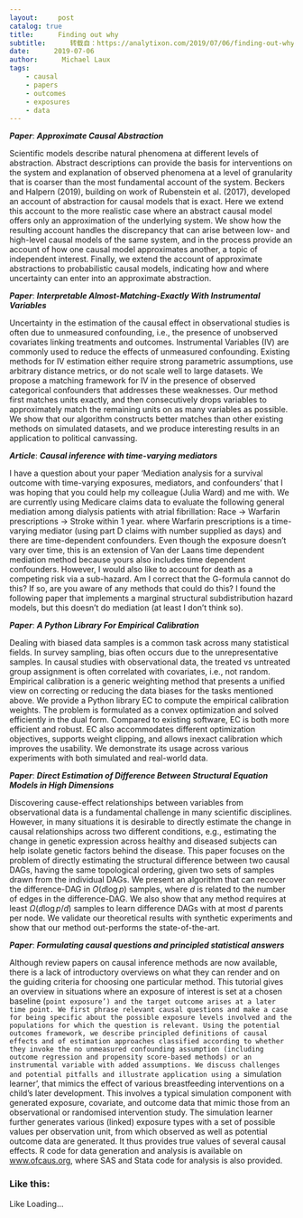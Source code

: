 ```yaml
---
layout:     post
catalog: true
title:      Finding out why
subtitle:      转载自：https://analytixon.com/2019/07/06/finding-out-why-7/
date:      2019-07-06
author:      Michael Laux
tags:
    - causal
    - papers
    - outcomes
    - exposures
    - data
---
```


***Paper***: ***Approximate Causal Abstraction***

Scientific models describe natural phenomena at different levels of abstraction. Abstract descriptions can provide the basis for interventions on the system and explanation of observed phenomena at a level of granularity that is coarser than the most fundamental account of the system. Beckers and Halpern (2019), building on work of Rubenstein et al. (2017), developed an account of abstraction for causal models that is exact. Here we extend this account to the more realistic case where an abstract causal model offers only an approximation of the underlying system. We show how the resulting account handles the discrepancy that can arise between low- and high-level causal models of the same system, and in the process provide an account of how one causal model approximates another, a topic of independent interest. Finally, we extend the account of approximate abstractions to probabilistic causal models, indicating how and where uncertainty can enter into an approximate abstraction.

***Paper***: ***Interpretable Almost-Matching-Exactly With Instrumental Variables***

Uncertainty in the estimation of the causal effect in observational studies is often due to unmeasured confounding, i.e., the presence of unobserved covariates linking treatments and outcomes. Instrumental Variables (IV) are commonly used to reduce the effects of unmeasured confounding. Existing methods for IV estimation either require strong parametric assumptions, use arbitrary distance metrics, or do not scale well to large datasets. We propose a matching framework for IV in the presence of observed categorical confounders that addresses these weaknesses. Our method first matches units exactly, and then consecutively drops variables to approximately match the remaining units on as many variables as possible. We show that our algorithm constructs better matches than other existing methods on simulated datasets, and we produce interesting results in an application to political canvassing.

***Article***: ***Causal inference with time-varying mediators***

I have a question about your paper ‘Mediation analysis for a survival outcome with time-varying exposures, mediators, and confounders’ that I was hoping that you could help my colleague (Julia Ward) and me with. We are currently using Medicare claims data to evaluate the following general mediation among dialysis patients with atrial fibrillation: Race -> Warfarin prescriptions -> Stroke within 1 year. where Warfarin prescriptions is a time-varying mediator (using part D claims with number supplied as days) and there are time-dependent confounders. Even though the exposure doesn’t vary over time, this is an extension of Van der Laans time dependent mediation method because yours also includes time dependent confounders. However, I would also like to account for death as a competing risk via a sub-hazard. Am I correct that the G-formula cannot do this? If so, are you aware of any methods that could do this? I found the following paper that implements a marginal structural subdistribution hazard models, but this doesn’t do mediation (at least I don’t think so).

***Paper***: ***A Python Library For Empirical Calibration***

Dealing with biased data samples is a common task across many statistical fields. In survey sampling, bias often occurs due to the unrepresentative samples. In causal studies with observational data, the treated vs untreated group assignment is often correlated with covariates, i.e., not random. Empirical calibration is a generic weighting method that presents a unified view on correcting or reducing the data biases for the tasks mentioned above. We provide a Python library EC to compute the empirical calibration weights. The problem is formulated as a convex optimization and solved efficiently in the dual form. Compared to existing software, EC is both more efficient and robust. EC also accommodates different optimization objectives, supports weight clipping, and allows inexact calibration which improves the usability. We demonstrate its usage across various experiments with both simulated and real-world data.

***Paper***: ***Direct Estimation of Difference Between Structural Equation Models in High Dimensions***

Discovering cause-effect relationships between variables from observational data is a fundamental challenge in many scientific disciplines. However, in many situations it is desirable to directly estimate the change in causal relationships across two different conditions, e.g., estimating the change in genetic expression across healthy and diseased subjects can help isolate genetic factors behind the disease. This paper focuses on the problem of directly estimating the structural difference between two causal DAGs, having the same topological ordering, given two sets of samples drawn from the individual DAGs. We present an algorithm that can recover the difference-DAG in $O(d \log p)$ samples, where $d$ is related to the number of edges in the difference-DAG. We also show that any method requires at least $\Omega(d \log p/d)$ samples to learn difference DAGs with at most $d$ parents per node. We validate our theoretical results with synthetic experiments and show that our method out-performs the state-of-the-art.

***Paper***: ***Formulating causal questions and principled statistical answers***

Although review papers on causal inference methods are now available, there is a lack of introductory overviews on what they can render and on the guiding criteria for choosing one particular method. This tutorial gives an overview in situations where an exposure of interest is set at a chosen baseline (`point exposure’) and the target outcome arises at a later time point. We first phrase relevant causal questions and make a case for being specific about the possible exposure levels involved and the populations for which the question is relevant. Using the potential outcomes framework, we describe principled definitions of causal effects and of estimation approaches classified according to whether they invoke the no unmeasured confounding assumption (including outcome regression and propensity score-based methods) or an instrumental variable with added assumptions. We discuss challenges and potential pitfalls and illustrate application using a `simulation learner’, that mimics the effect of various breastfeeding interventions on a child’s later development. This involves a typical simulation component with generated exposure, covariate, and outcome data that mimic those from an observational or randomised intervention study. The simulation learner further generates various (linked) exposure types with a set of possible values per observation unit, from which observed as well as potential outcome data are generated. It thus provides true values of several causal effects. R code for data generation and analysis is available on www.ofcaus.org, where SAS and Stata code for analysis is also provided.

### Like this:

Like Loading...
